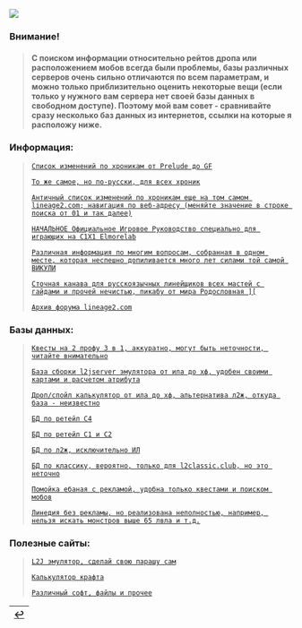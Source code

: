 ![](pics/hm.png)

### Внимание!
> #### С поиском информации относительно рейтов дропа или расположением мобов всегда были проблемы, базы различных серверов очень сильно отличаются по всем параметрам, и можно только приблизительно оценить некоторые вещи (если только у нужного вам сервера нет своей базы данных в свободном доступе). Поэтому мой вам совет - сравнивайте сразу несколько баз данных из интернетов, ссылки на которые я расположу ниже.

### Информация:
> [`Список изменений по хроникам от Prelude до GF`](http://legacy.rootware.ru/index.html)
>
> [`То же самое, но по-русски, для всех хроник`](https://sites.google.com/site/l2clientdev/patch-notes)
>
> [`Античный список изменений по хроникам еще на том самом lineage2.com; навигация по веб-адресу (меняйте значение в строке поиска от 01 и так далее)`](https://web.archive.org/web/20180207050121mp_/http://legacy.lineage2.com/news/highfive_01.html)
>
> [`НАЧАЛЬНОЕ Официальное Игровое Руководство специально для играющих на C1X1 Elmorelab`](https://github.com/lineage2thread/lineage2/blob/main/pdf/Lineage%20Ii%20-%20Prima%20Game%20Guide%202004.pdf)
>
> [`Различная информация по многим вопросам, собранная в одном месте, которая неспешно допиливается много лет силами той самой ВИКУЛИ`](https://l2vika.ru/)
>
> [`Сточная канава для русскоязычных линейщиков всех мастей с гайдами и прочей нечистью, пикабу от мира Родословная ][`](https://forums.goha.ru/forumdisplay_0_0_7--ММО+Игры+LINEAGE+2/)
> 
> [`Архив форума lineage2.com`](http://l2archive.d3v.me.uk/)

### Базы данных:
> [`Квесты на 2 профу 3 в 1, аккуратно, могут быть неточности, читайте внимательно`](https://www.vlemon.info/3v1/)
> 
> [`База сборки l2jserver эмулятора от ила до хф, удобен своими картами и расчетом атрибута`](http://l2j.ru/)
> 
> [`Дроп/спойл калькулятор от ила до хф, альтернатива л2ж, откуда база - неизвестно`](https://l2.dropspoil.com/)
>
> [`БД по ретейл C4`](http://lineage2c4.itemdrop.net/)
>
> [`БД по ретейл C1 и C2`](https://l2hub.info/c1/)
>
> [`БД по л2ж, исключительно ИЛ`](http://interlude.l2dtb.com/)
>
> [`БД по классику, вероятно, только для l2classic.club, но это неточно`](https://l2db.club/)
>
> [`Помойка ебаная с рекламой, удобна только квестами и поиском мобов`](https://linedia.ru/)
>
> [`Линедия без рекламы, но реализована неполностью, например, нельзя искать монстров выше 65 лвла и т.д.`](https://l2int.ru/)

### Полезные сайты:
> [`L2J эмулятор, сделай свою парашу сам`](https://www.l2jserver.com/)
>
> [`Калькулятор крафта`](http://l2help.me/en)
> 
> [`Различный софт, файлы и прочее`](https://sites.google.com/site/l2clientdev/home)

|[↩️](header.md)|
|:---:|

